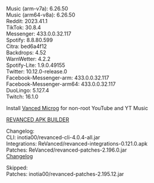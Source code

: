Music (arm-v7a): 6.26.50  
Music (arm64-v8a): 6.26.50  
Reddit: 2023.41.1  
TikTok: 30.8.4  
Messenger: 433.0.0.32.117  
Spotify: 8.8.80.599  
Citra: bed6a4f12  
Backdrops: 4.52  
WarnWetter: 4.2.2  
Spotify-Lite: 1.9.0.49155  
Twitter: 10.12.0-release.0  
Facebook-Messenger-arm: 433.0.0.32.117  
Facebook-Messenger-arm64: 433.0.0.32.117  
DuoLingo: 5.127.4  
Twitch: 16.1.0  

Install [Vanced Microg](https://github.com/TeamVanced/VancedMicroG/releases) for non-root YouTube and YT Music  

[REVANCED APK BUILDER](https://github.com/alsyundawy/revanced-apk-builder/)  

Changelog:  
CLI: inotia00/revanced-cli-4.0.4-all.jar  
Integrations: ReVanced/revanced-integrations-0.121.0.apk  
Patches: ReVanced/revanced-patches-2.196.0.jar  
[Changelog](https://github.com/ReVanced/revanced-patches/releases/tag/v2.196.0)  

Skipped:  
Patches: inotia00/revanced-patches-2.195.12.jar    
